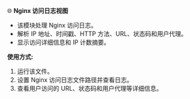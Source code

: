 🌐 **Nginx 访问日志视图**

- 该模块处理 Nginx 访问日志。
- 解析 IP 地址、时间戳、HTTP 方法、URL、状态码和用户代理。
- 显示访问详细信息和 IP 计数摘要。

**使用方式:**
1. 运行该文件。
2. 设置 Nginx 访问日志文件路径并查看日志。
3. 查看用户访问的 URL、状态码和用户代理等详细信息。
